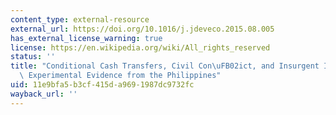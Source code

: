 ```yaml
---
content_type: external-resource
external_url: https://doi.org/10.1016/j.jdeveco.2015.08.005
has_external_license_warning: true
license: https://en.wikipedia.org/wiki/All_rights_reserved
status: ''
title: "Conditional Cash Transfers, Civil Con\uFB02ict, and Insurgent In\uFB02uence:\
  \ Experimental Evidence from the Philippines"
uid: 11e9bfa5-b3cf-415d-a969-1987dc9732fc
wayback_url: ''
---
```

